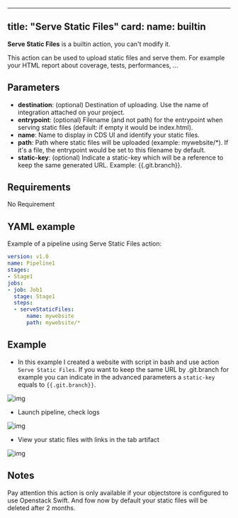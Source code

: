 
---
title: "Serve Static Files"
card:
  name: builtin
---

**Serve Static Files** is a builtin action, you can't modify it.

This action can be used to upload static files and serve them. For example your HTML report about coverage, tests, performances, ...

## Parameters

* **destination**: (optional) Destination of uploading. Use the name of integration attached on your project.
* **entrypoint**: (optional) Filename (and not path) for the entrypoint when serving static files (default: if empty it would be index.html).
* **name**: Name to display in CDS UI and identify your static files.
* **path**: Path where static files will be uploaded (example: mywebsite/*). If it's a file, the entrypoint would be set to this filename by default.
* **static-key**: (optional) Indicate a static-key which will be a reference to keep the same generated URL. Example: {{.git.branch}}.


## Requirements

No Requirement

## YAML example

Example of a pipeline using Serve Static Files action:
```yml
version: v1.0
name: Pipeline1
stages:
- Stage1
jobs:
- job: Job1
  stage: Stage1
  steps:
  - serveStaticFiles:
      name: mywebsite
      path: mywebsite/*

```

## Example

* In this example I created a website with script in bash and use action `Serve Static Files`. If you want to keep the same URL by .git.branch for example you can indicate in the advanced parameters a `static-key` equals to `{{.git.branch}}`.

![img](/images/workflows.pipelines.actions.builtin.serve-static-files-job.png)

* Launch pipeline, check logs

![img](/images/workflows.pipelines.actions.builtin.serve-static-files-logs.png)

* View your static files with links in the tab artifact

![img](/images/workflows.pipelines.actions.builtin.serve-static-files-tab.png)

## Notes

Pay attention this action is only available if your objectstore is configured to use Openstack Swift. And fow now by default your static files will be deleted after 2 months.
